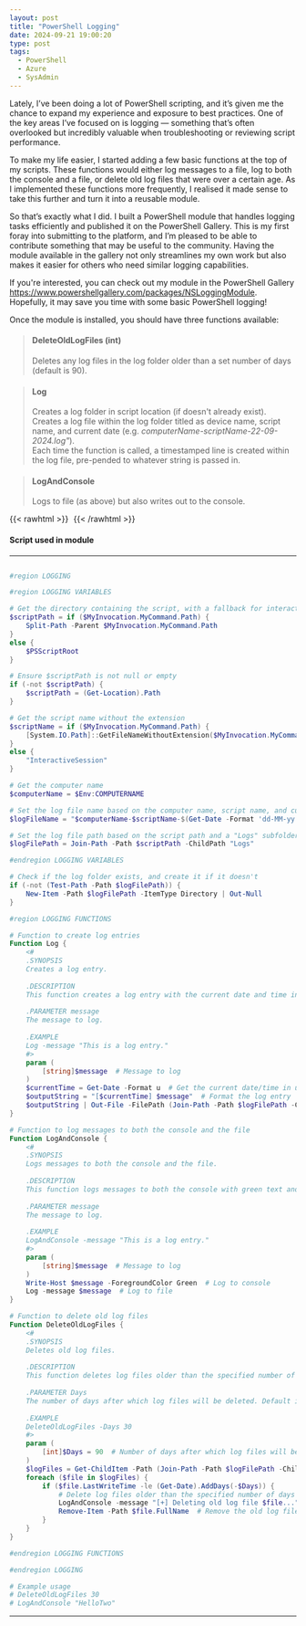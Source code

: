 ```yaml
---
layout: post
title: "PowerShell Logging"
date: 2024-09-21 19:00:20
type: post
tags:
  - PowerShell
  - Azure
  - SysAdmin
---
```



Lately, I’ve been doing a lot of PowerShell scripting, and it’s given me the chance to expand my experience and exposure to best practices. One of the key areas I’ve focused on is logging — something that’s often overlooked but incredibly valuable when troubleshooting or reviewing script performance.

To make my life easier, I started adding a few basic functions at the top of my scripts. These functions would either log messages to a file, log to both the console and a file, or delete old log files that were over a certain age. As I implemented these functions more frequently, I realised it made sense to take this further and turn it into a reusable module.

So that’s exactly what I did. I built a PowerShell module that handles logging tasks efficiently and published it on the PowerShell Gallery. This is my first foray into submitting to the platform, and I’m pleased to be able to contribute something that may be useful to the community. Having the module available in the gallery not only streamlines my own work but also makes it easier for others who need similar logging capabilities.

If you're interested, you can check out my module in the PowerShell Gallery https://www.powershellgallery.com/packages/NSLoggingModule. Hopefully, it may save you time with some basic PowerShell logging!

Once the module is installed, you should have three functions available:

> #### <strong>DeleteOldLogFiles (int)</strong>
> Deletes any log files in the log folder older than a set number of days (default is 90).

> #### <strong>Log</strong>
> Creates a log folder in script location (if doesn't already exist).\
> Creates a log file within the log folder titled as device name, script name, and current date (e.g. <em>computerName-scriptName-22-09-2024.log"</em>).\
> Each time the function is called, a timestamped line is created within the log file, pre-pended to whatever string is passed in.

> #### <strong>LogAndConsole</strong>
> Logs to file (as above) but also writes out to the console.


{{< rawhtml >}}
<img
src="data:image/gif;base64,R0lGODlhAQABAIAAAP///wAAACH5BAEAAAAALAAAAAABAAEAAAICRAEAOw=="
data-src="/img/postimg/Logging.png"/>
{{< /rawhtml >}}


#### Script used in module
<hr/>

```powershell

#region LOGGING

#region LOGGING VARIABLES

# Get the directory containing the script, with a fallback for interactive sessions
$scriptPath = if ($MyInvocation.MyCommand.Path) {
    Split-Path -Parent $MyInvocation.MyCommand.Path
}
else {
    $PSScriptRoot
}

# Ensure $scriptPath is not null or empty
if (-not $scriptPath) {
    $scriptPath = (Get-Location).Path
}

# Get the script name without the extension
$scriptName = if ($MyInvocation.MyCommand.Path) {
    [System.IO.Path]::GetFileNameWithoutExtension($MyInvocation.MyCommand.Path)
}
else {
    "InteractiveSession"
}

# Get the computer name
$computerName = $Env:COMPUTERNAME

# Set the log file name based on the computer name, script name, and current date
$logFileName = "$computerName-$scriptName-$(Get-Date -Format 'dd-MM-yy').log"

# Set the log file path based on the script path and a "Logs" subfolder
$logFilePath = Join-Path -Path $scriptPath -ChildPath "Logs"

#endregion LOGGING VARIABLES

# Check if the log folder exists, and create it if it doesn't
if (-not (Test-Path -Path $logFilePath)) {
    New-Item -Path $logFilePath -ItemType Directory | Out-Null
}

#region LOGGING FUNCTIONS

# Function to create log entries
Function Log {
    <#
    .SYNOPSIS
    Creates a log entry.
 
    .DESCRIPTION
    This function creates a log entry with the current date and time in universal format and appends it to the log file.
 
    .PARAMETER message
    The message to log.
 
    .EXAMPLE
    Log -message "This is a log entry."
    #>    
    param (
        [string]$message  # Message to log
    )
    $currentTime = Get-Date -Format u  # Get the current date/time in universal format
    $outputString = "[$currentTime] $message"  # Format the log entry
    $outputString | Out-File -FilePath (Join-Path -Path $logFilePath -ChildPath $logFileName) -Append  # Append the log entry to the log file
}

# Function to log messages to both the console and the file
Function LogAndConsole {
    <#
    .SYNOPSIS
    Logs messages to both the console and the file.
 
    .DESCRIPTION
    This function logs messages to both the console with green text and to the log file.
 
    .PARAMETER message
    The message to log.
 
    .EXAMPLE
    LogAndConsole -message "This is a log entry."
    #>    
    param (
        [string]$message  # Message to log
    )
    Write-Host $message -ForegroundColor Green  # Log to console
    Log -message $message  # Log to file
}

# Function to delete old log files
Function DeleteOldLogFiles {
    <#
    .SYNOPSIS
    Deletes old log files.
 
    .DESCRIPTION
    This function deletes log files older than the specified number of days.
 
    .PARAMETER Days
    The number of days after which log files will be deleted. Default is 90 days.
 
    .EXAMPLE
    DeleteOldLogFiles -Days 30
    #>    
    param (
        [int]$Days = 90  # Number of days after which log files will be deleted, default is 90
    )
    $logFiles = Get-ChildItem -Path (Join-Path -Path $logFilePath -ChildPath "*.log")  # Get all log files
    foreach ($file in $logFiles) {
        if ($file.LastWriteTime -le (Get-Date).AddDays(-$Days)) {
            # Delete log files older than the specified number of days
            LogAndConsole -message "[+] Deleting old log file $file..."
            Remove-Item -Path $file.FullName  # Remove the old log file
        }
    }
}

#endregion LOGGING FUNCTIONS

#endregion LOGGING

# Example usage
# DeleteOldLogFiles 30
# LogAndConsole "HelloTwo"

```


---